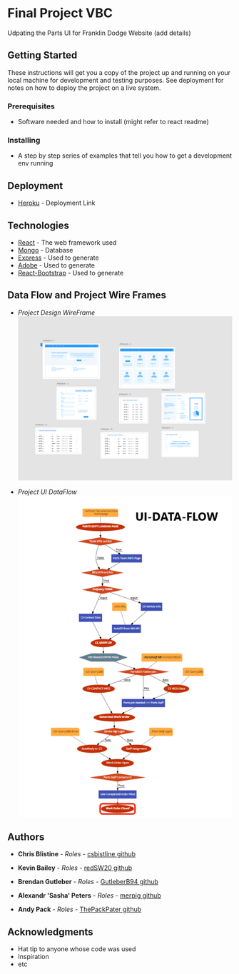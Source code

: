 # Final Project VBC

Udpating the Parts UI for Franklin Dodge Website (add details)

## Getting Started

These instructions will get you a copy of the project up and running on your local machine for development and testing purposes. See deployment for notes on how to deploy the project on a live system.

### Prerequisites

* Software needed and how to install (might refer to react readme)

### Installing

* A step by step series of examples that tell you how to get a development env running

## Deployment

* [Heroku](http://) - Deployment Link

## Technologies

* [React](http://) - The web framework used
* [Mongo](https://) - Database
* [Express](https://) - Used to generate
* [Adobe](https://) - Used to generate
* [React-Bootstrap](https://) - Used to generate

## Data Flow and Project Wire Frames

* _Project Design WireFrame_
![Image of Wireframe](client\public\assets\misc\partswireframe.png)

* _Project UI DataFlow_
![Image of Dataflow](client\public\assets\misc\UIdataFlowChart.png)

## Authors

* **Chris Blistine** - *Roles* - [csbistline github](https://github.com/csbistline)

* **Kevin Bailey** - *Roles* - [redSW20 github](https://github.com/redSW20)

* **Brendan Gutleber** - *Roles* - [GutleberB94 github](https://github.com/GutleberB94)

* **Alexandr 'Sasha' Peters** - *Roles* - [merpig github](https://github.com/merpig)

* **Andy Pack** - *Roles* - [ThePackPater github](https://github.com/ThePackPater)

## Acknowledgments

* Hat tip to anyone whose code was used
* Inspiration
* etc

